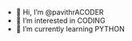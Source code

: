 - 👋 Hi, I’m @pavithrACODER
- 👀 I’m interested in CODING
- 🌱 I’m currently learning PYTHON


<!---
pavithrACODER/pavithrACODER is a ✨ special ✨ repository because its `README.md` (this file) appears on your GitHub profile.
You can click the Preview link to take a look at your changes.
--->
